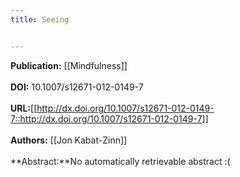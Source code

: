```yaml
---
title: Seeing


---
```


**Publication:** [[Mindfulness]]<br><br>**DOI:** 10.1007/s12671-012-0149-7                                        
<br>**URL:**[[http://dx.doi.org/10.1007/s12671-012-0149-7::http://dx.doi.org/10.1007/s12671-012-0149-7]]<br><br>**Authors:** [[Jon Kabat-Zinn]] <br><br>**Abstract:**No automatically retrievable abstract :(

